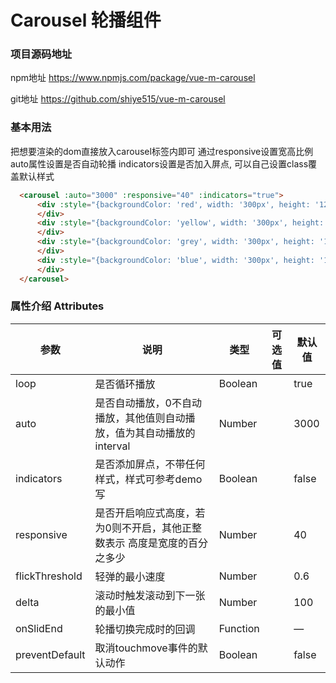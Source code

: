 # Carousel 轮播组件 

### 项目源码地址

npm地址 https://www.npmjs.com/package/vue-m-carousel

git地址 https://github.com/shiye515/vue-m-carousel

### 基本用法

把想要渲染的dom直接放入carousel标签内即可
通过responsive设置宽高比例
auto属性设置是否自动轮播
indicators设置是否加入屏点, 可以自己设置class覆盖默认样式

```html
  <carousel :auto="3000" :responsive="40" :indicators="true">
      <div :style="{backgroundColor: 'red', width: '300px', height: '120px'}" >
      </div>
      <div :style="{backgroundColor: 'yellow', width: '300px', height: '120px'}">
      </div>
      <div :style="{backgroundColor: 'grey', width: '300px', height: '120px'}" >
      </div>
      <div :style="{backgroundColor: 'blue', width: '300px', height: '120px'}">
      </div>
  </carousel>
```

<template>
  <div :style="{width: '300px', height: '120px'}">
    <carousel :auto="3000" :responsive="40" :indicators="true">
      <div :style="{backgroundColor: 'red', width: '300px', height: '120px'}" >
        1
      </div><div :style="{backgroundColor: 'yellow', width: '300px', height: '120px'}">
        2
      </div><div :style="{backgroundColor: 'grey', width: '300px', height: '120px'}" >
        3
      </div><div :style="{backgroundColor: 'blue', width: '300px', height: '120px'}">
        4
      </div>
    </carousel>
  </div>
</template>


### 属性介绍 Attributes

| 参数      | 说明    | 类型      | 可选值       | 默认值   |
|---------- |-------- |---------- |-------------  |-------- |
| loop     | 是否循环播放   | Boolean  |            |    true     |
| auto     | 是否自动播放，0不自动播放，其他值则自动播放，值为其自动播放的interval   | Number    |    |     3000    |
| indicators     | 是否添加屏点，不带任何样式，样式可参考demo写   | Boolean    |    |     false    |
| responsive     | 是否开启响应式高度，若为0则不开启，其他正整数表示 高度是宽度的百分之多少   | Number    |    |     40    |
| flickThreshold     | 轻弹的最小速度   | Number    |    |     0.6    |
| delta     | 滚动时触发滚动到下一张的最小值   | Number    |    |     100    |
| onSlidEnd     | 轮播切换完成时的回调   | Function    |    |     —   |
| preventDefault     | 取消touchmove事件的默认动作   | Boolean    |    |     false    |


<script>
import carousel from 'package/carousel/src/Carousel.js'

export default {
  components: {
    carousel
  }
}
</script>


